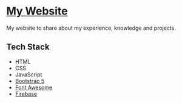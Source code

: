 # [My Website](https://akashthakare.com)
My website to share about my experience, knowledge and projects.

## Tech Stack
- HTML
- CSS
- JavaScript
- [Bootstrap 5](https://getbootstrap.com/docs/5.0/getting-started/introduction/)
- [Font Awesome](https://fontawesome.com/)
- [Firebase](https://firebase.google.com/)
